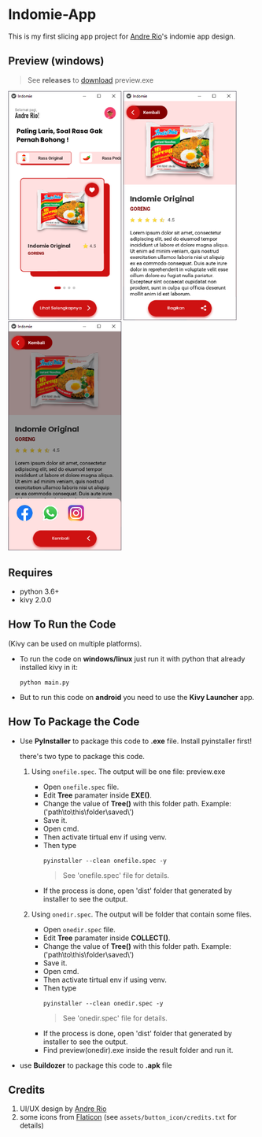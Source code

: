 # Indomie-App
This is my first slicing app project for [Andre Rio](https://github.com/andregans)'s indomie app design.

## Preview (windows)
> See <b>releases</b> to [download](https://github.com/sakku116/indomie-app/releases) preview.exe

<img src="/preview/image.PNG" alt="drawing" width="230"/> <img src="/preview/image2.PNG" alt="drawing" width="230"/> <img src="/preview/image3.PNG" alt="drawing" width="230"/>
## Requires
- python 3.6+
- kivy 2.0.0

## How To Run the Code
(Kivy can be used on multiple platforms).

- To run the code on <b>windows/linux</b> just run it with python that already installed kivy in it:
  ``` 
  python main.py
  ```
  
- But to run this code on <b>android</b> you need to use the <b>Kivy Launcher</b> app.

## How To Package the Code
- Use <b>PyInstaller</b> to package this code to <b>.exe</b> file. Install pyinstaller first!

  there's two type to package this code.
  1. Using `onefile.spec`. The output will be one file: preview.exe 
     * Open `onefile.spec` file.
     * Edit <b>Tree</b> paramater inside <b>EXE()</b>.
     * Change the value of <b>Tree()</b> with this folder path. Example: ('path\\to\\this\\folder\\saved\\')
     * Save it.
     * Open cmd.
     * Then activate tirtual env if using venv.
     * Then type
       ```
       pyinstaller --clean onefile.spec -y
       ```
       > See 'onefile.spec' file for details.
     * If the process is done, open 'dist' folder that generated by installer to see the output.
      
  2. Using `onedir.spec`. The output will be folder that contain some files.
     * Open `onedir.spec` file.
     * Edit <b>Tree</b> paramater inside <b>COLLECT()</b>.
     * Change the value of <b>Tree()</b> with this folder path. Example: ('path\\to\\this\\folder\\saved\\')
     * Save it.
     * Open cmd.
     * Then activate tirtual env if using venv.
     * Then type
       ```
       pyinstaller --clean onedir.spec -y
       ```
       > See 'onedir.spec' file for details.
     * If the process is done, open 'dist' folder that generated by installer to see the output.
     * Find preview(onedir).exe inside the result folder and run it.

- use <b>Buildozer</b> to package this code to <b>.apk</b> file
  
## Credits
1. UI/UX design by [Andre Rio](https://github.com/andregans)
2. some icons from [Flaticon](https://www.flaticon.com/) (see `assets/button_icon/credits.txt` for details)


